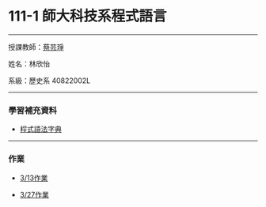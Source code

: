 # 111-1 師大科技系程式語言
***
授課教師：[蔡芸琤](https://github.com/pecu?tab=repositories)

姓名：林欣怡

系級：歷史系 40822002L

***
### 學習補充資料
+ [程式語法字典](https://www.w3schools.com/python/default.asp)
***
### 作業
+ [3/13作業](https://github.com/ELISA1220/113-2Programming-language/blob/main/W5_HW.ipynb)

+ [3/27作業](W6_HW.ipynb)

